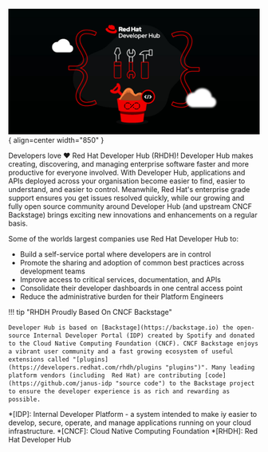 ![Red Hat Developer Hub](./images/hero-banner.jpg){ align=center width="850" }

Developers love :heart: Red Hat Developer Hub (RHDH)! Developer Hub makes creating, discovering, and managing enterprise software faster and more productive for everyone involved. With Developer Hub, applications and APIs deployed across your organisation become easier to find, easier to understand, and easier to control. Meanwhile, Red Hat's enterprise grade support ensures you get issues resolved quickly, while our growing and fully open source community around Developer Hub (and upstream CNCF Backstage) brings exciting new innovations and enhancements on a regular basis. 

Some of the worlds largest companies use Red Hat Developer Hub to:

* Build a self-service portal where developers are in control
* Promote the sharing and adoption of common best practices across development teams
* Improve access to critical services, documentation, and APIs
* Consolidate their developer dashboards in one central access point 
* Reduce the administrative burden for their Platform Engineers

!!! tip "RHDH Proudly Based On CNCF Backstage"

    Developer Hub is based on [Backstage](https://backstage.io) the open-source Internal Developer Portal (IDP) created by Spotify and donated to the Cloud Native Computing Foundation (CNCF). CNCF Backstage enjoys a vibrant user community and a fast growing ecosystem of useful extensions called "[plugins](https://developers.redhat.com/rhdh/plugins "plugins")". Many leading platform vendors (including  Red Hat) are contributing [code](https://github.com/janus-idp "source code") to the Backstage project to ensure the developer experience is as rich and rewarding as possible.

*[IDP]: Internal Developer Platform - a system intended to make iy easier to develop, secure, operate, and manage applications running on your cloud infrastructure.
*[CNCF]: Cloud Native Computing Foundation
*[RHDH]: Red Hat Developer Hub

